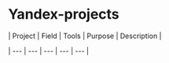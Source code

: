 # Yandex-projects
| Project | Field |  Tools | Purpose | Description | 

| --- |  --- | --- | --- | --- | 

